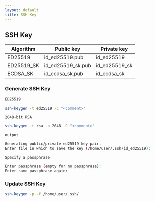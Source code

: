 ```yaml
---
layout: default
title: SSH Key
---
```

## SSH Key

| Algorithm     | Public key         | Private key       |
|---------------|--------------------|-------------------|
| ED25519       | id_ed25519.pub     | id_ed25519        |
| ED25519\_SK   | id_ed25519_sk.pub  | id_ed25519_sk     |
| ECDSA\_SK     | id_ecdsa_sk.pub    | id_ecdsa_sk       |

### Generate SSH Key
`ED25519`
```bash
ssh-keygen -t ed25519 -C "<comment>"
```

`2048-bit RSA`
```bash
ssh-keygen -t rsa -b 2048 -C "<comment>"
```

`output`
```bash
Generating public/private ed25519 key pair.
Enter file in which to save the key (/home/user/.ssh/id_ed25519):
```

`Specify a passphrase`
```bash
Enter passphrase (empty for no passphrase):
Enter same passphrase again:
```

### Update SSH Key
```bash
ssh-keygen -p -f /home/user/.ssh/
```


